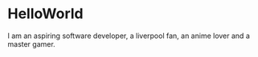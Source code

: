 # HelloWorld
 I am an aspiring software developer, 
a liverpool fan, 
an anime lover and a master gamer.
